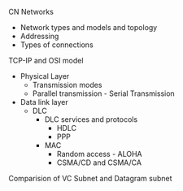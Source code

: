 CN
Networks
- Network types and models and topology
- Addressing
- Types of connections

TCP-IP and OSI model
- Physical Layer
	- Transmission modes
	- Parallel transmission - Serial Transmission
- Data link layer
	- DLC
		- DLC services and protocols
			- HDLC
			- PPP
		- MAC
			- Random access - ALOHA
			- CSMA/CD and CSMA/CA


Comparision of VC Subnet and Datagram subnet